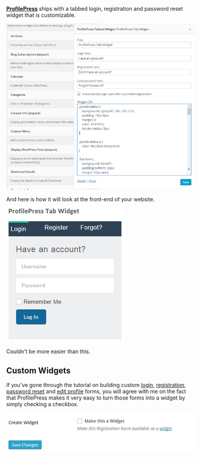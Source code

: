**[ProfilePress](http://profilepress.net/)** ships with a tabbed login, registration and password reset widget that is customizable.

![ProfilePress tab widget](img/pp-tab-widget-settings.png)


And here is how it will look at the front-end of your website.


![ProfilePress tab widget demo](img/tab-widget-demo.png)


Couldn't be more easier than this.


## Custom Widgets

If you've gone through the tutorial on building custom [login](login-form.md), [registration](registration-form.md), [password reset](password-reset.md) and [edit profile](edit-profile.md) forms, you will agree with me on the fact that ProfilePress makes it very easy to turn those forms into a widget by simply checking a checkbox.



![Make a ProfilePress registration form available as a widget](img/reg-make-widget.png)

